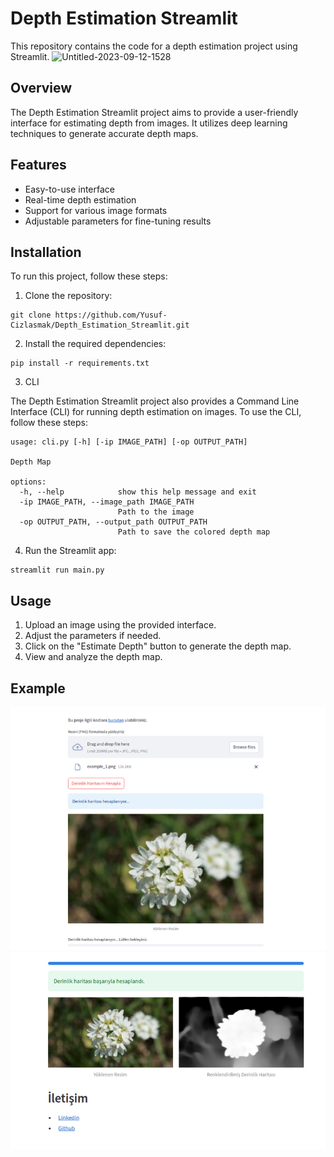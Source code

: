 # Depth Estimation Streamlit

This repository contains the code for a depth estimation project using Streamlit. 
![Untitled-2023-09-12-1528](https://github.com/Yusuf-Cizlasmak/Depth_Estimation_Streamlit/assets/97342455/f40bf0da-fb38-4645-a071-faf5b72ef715)

## Overview
The Depth Estimation Streamlit project aims to provide a user-friendly interface for estimating depth from images. It utilizes deep learning techniques to generate accurate depth maps.

## Features
- Easy-to-use interface
- Real-time depth estimation
- Support for various image formats
- Adjustable parameters for fine-tuning results

## Installation
To run this project, follow these steps:

1. Clone the repository:
```
git clone https://github.com/Yusuf-Cizlasmak/Depth_Estimation_Streamlit.git
```

2. Install the required dependencies:
```
pip install -r requirements.txt
```
3. CLI

The Depth Estimation Streamlit project also provides a Command Line Interface (CLI) for running depth estimation on images. To use the CLI, follow these steps:

```
usage: cli.py [-h] [-ip IMAGE_PATH] [-op OUTPUT_PATH]

Depth Map

options:
  -h, --help            show this help message and exit
  -ip IMAGE_PATH, --image_path IMAGE_PATH
                        Path to the image
  -op OUTPUT_PATH, --output_path OUTPUT_PATH
                        Path to save the colored depth map
```





4. Run the Streamlit app:
```
streamlit run main.py
```

## Usage
1. Upload an image using the provided interface.
2. Adjust the parameters if needed.
3. Click on the "Estimate Depth" button to generate the depth map.
4. View and analyze the depth map.


## Example
![alt text](image-2.png)
![alt text](image-1.png)


